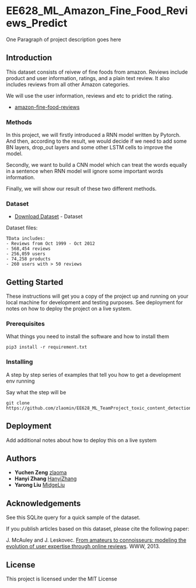 # EE628_ML_Amazon_Fine_Food_Reviews_Predict

One Paragraph of project description goes here

## Introduction

This dataset consists of reivew of fine foods from amazon. Reviews include product and user information, ratings, and a plain text review. It also includes reviews from all other Amazon categories.

We will use the user information, reviews and etc to pridict the rating.
* [amazon-fine-food-reviews](https://www.kaggle.com/snap/amazon-fine-food-reviews)

### Methods

In this project, we will firstly introduced a RNN model written by Pytorch. And then, according to the result, we would decide if we need to add some BN layers, drop_out layers and some other LSTM cells to improve the model.

Secondly, we want to build a CNN model which can treat the words equally in a sentence when RNN model will ignore some important words information.

Finally, we will show our result of these two different methods.

### Dataset

* [Download Dataset](https://www.kaggle.com/snap/amazon-fine-food-reviews/download) - Dataset

Dataset files:
```
TData includes:
- Reviews from Oct 1999 - Oct 2012
- 568,454 reviews
- 256,059 users
- 74,258 products
- 260 users with > 50 reviews
```

## Getting Started

These instructions will get you a copy of the project up and running on your local machine for development and testing purposes. See deployment for notes on how to deploy the project on a live system.

### Prerequisites

What things you need to install the software and how to install them

```
pip3 install -r requirement.txt
```

### Installing

A step by step series of examples that tell you how to get a development env running

Say what the step will be

```
git clone https://github.com/zlaomin/EE628_ML_TeamProject_toxic_content_detection.git
```


## Deployment

Add additional notes about how to deploy this on a live system


## Authors

* **Yuchen Zeng** [zlaoma](https://github.com/zlaomin)
* **Hanyi Zhang** [HanyiZhang](https://github.com/HanyiZhang)
* **Yarong Liu** [MidgeLiu](https://github.com/MidgeLiu)

## Acknowledgements

See this SQLite query for a quick sample of the dataset.

If you publish articles based on this dataset, please cite the following paper:

J. McAuley and J. Leskovec. [From amateurs to connoisseurs: modeling the evolution of user expertise through online reviews](http://i.stanford.edu/~julian/pdfs/www13.pdf). WWW, 2013.


## License

This project is licensed under the MIT License

